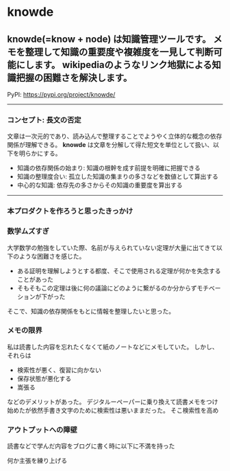 # knowde
__knowde(=know + node\)__ は知識管理ツールです。
メモを整理して知識の重要度や複雑度を一見して判断可能にします。
wikipediaのようなリンク地獄による知識把握の困難さを解決します。
----
PyPI: https://pypi.org/project/knowde/

---
### コンセプト: 長文の否定
文章は一次元的であり、読み込んで整理することでようやく立体的な概念の依存関係が理解できる。
__knowde__ は文章を分解して得た短文を単位として扱い、以下を明らかにする。
- 知識の依存関係の始まり: 知識の根幹を成す前提を明確に把握できる
- 知識の整理度合い: 孤立した知識の集まりの多さなどを数値として算出する
- 中心的な知識: 依存先の多さからその知識の重要度を算出する






---
### 本プロダクトを作ろうと思ったきっかけ
### 数学ムズすぎ
大学数学の勉強をしていた際、名前が与えられていない定理が大量に出てきて以下のような困難さを感じた。
- ある証明を理解しようとする都度、そこで使用される定理が何かを失念することがあった
- そもそもこの定理は後に何の議論にどのように繋がるのか分からずモチベーションが下がった

そこで、知識の依存関係をもとに情報を整理したいと思った。
### メモの限界
私は読書した内容を忘れたくなくて紙のノートなどにメモしていた。
しかし、それらは
- 検索性が悪く、復習に向かない
- 保存状態が悪化する
- 嵩張る

などのデメリットがあった。
デジタルーペーパーに乗り換えて読書メモをつけ始めたが依然手書き文字のために検索性は悪いままだった。
そこ検索性を高め

### アウトプットへの障壁
読書などで学んだ内容をブログに書く時に以下に不満を持った


何か主張を練り上げる


